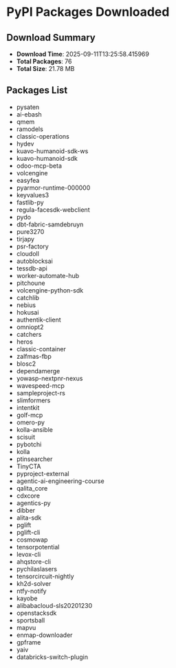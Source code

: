 # PyPI Packages Downloaded

## Download Summary
- **Download Time**: 2025-09-11T13:25:58.415969
- **Total Packages**: 76
- **Total Size**: 21.78 MB

## Packages List
- pysaten
- ai-ebash
- qmem
- ramodels
- classic-operations
- hydev
- kuavo-humanoid-sdk-ws
- kuavo-humanoid-sdk
- odoo-mcp-beta
- volcengine
- easyfea
- pyarmor-runtime-000000
- keyvalues3
- fastlib-py
- regula-facesdk-webclient
- pydo
- dbt-fabric-samdebruyn
- pure3270
- tirjapy
- psr-factory
- cloudoll
- autoblocksai
- tessdb-api
- worker-automate-hub
- pitchoune
- volcengine-python-sdk
- catchlib
- nebius
- hokusai
- authentik-client
- omniopt2
- catchers
- heros
- classic-container
- zalfmas-fbp
- blosc2
- dependamerge
- yowasp-nextpnr-nexus
- wavespeed-mcp
- sampleproject-rs
- slimformers
- intentkit
- golf-mcp
- omero-py
- kolla-ansible
- scisuit
- pybotchi
- kolla
- ptinsearcher
- TinyCTA
- pyproject-external
- agentic-ai-engineering-course
- qalita_core
- cdxcore
- agentics-py
- dibber
- alita-sdk
- pglift
- pglift-cli
- cosmowap
- tensorpotential
- levox-cli
- ahqstore-cli
- pychilaslasers
- tensorcircuit-nightly
- kh2d-solver
- ntfy-notify
- kayobe
- alibabacloud-sls20201230
- openstacksdk
- sportsball
- mapvu
- enmap-downloader
- gpframe
- yaiv
- databricks-switch-plugin
